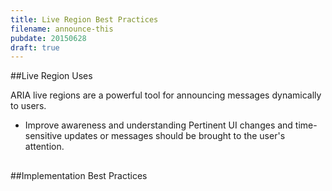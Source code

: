 ```yaml
---
title: Live Region Best Practices
filename: announce-this
pubdate: 20150628
draft: true
---
```


##Live Region Uses

ARIA live regions are a powerful tool for announcing messages dynamically to users.

- Improve awareness and understanding
Pertinent UI changes and time-sensitive updates or messages should be brought to the user's attention.

##



##Implementation Best Practices